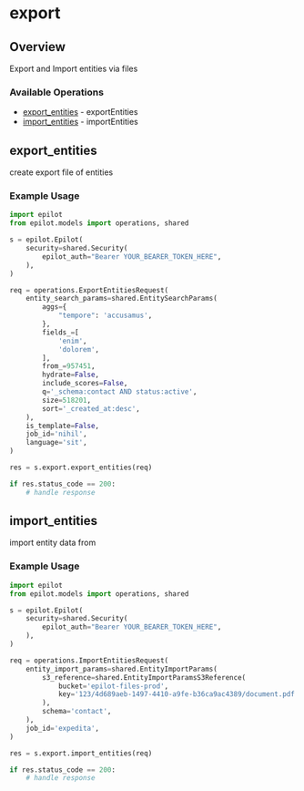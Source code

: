 # export

## Overview

Export and Import entities via files

### Available Operations

* [export_entities](#export_entities) - exportEntities
* [import_entities](#import_entities) - importEntities

## export_entities

create export file of entities

### Example Usage

```python
import epilot
from epilot.models import operations, shared

s = epilot.Epilot(
    security=shared.Security(
        epilot_auth="Bearer YOUR_BEARER_TOKEN_HERE",
    ),
)

req = operations.ExportEntitiesRequest(
    entity_search_params=shared.EntitySearchParams(
        aggs={
            "tempore": 'accusamus',
        },
        fields_=[
            'enim',
            'dolorem',
        ],
        from_=957451,
        hydrate=False,
        include_scores=False,
        q='_schema:contact AND status:active',
        size=518201,
        sort='_created_at:desc',
    ),
    is_template=False,
    job_id='nihil',
    language='sit',
)

res = s.export.export_entities(req)

if res.status_code == 200:
    # handle response
```

## import_entities

import entity data from

### Example Usage

```python
import epilot
from epilot.models import operations, shared

s = epilot.Epilot(
    security=shared.Security(
        epilot_auth="Bearer YOUR_BEARER_TOKEN_HERE",
    ),
)

req = operations.ImportEntitiesRequest(
    entity_import_params=shared.EntityImportParams(
        s3_reference=shared.EntityImportParamsS3Reference(
            bucket='epilot-files-prod',
            key='123/4d689aeb-1497-4410-a9fe-b36ca9ac4389/document.pdf',
        ),
        schema='contact',
    ),
    job_id='expedita',
)

res = s.export.import_entities(req)

if res.status_code == 200:
    # handle response
```
